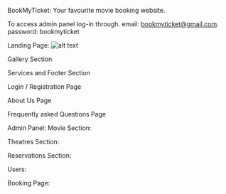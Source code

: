 BookMyTicket: Your favourite movie booking website.

To access admin panel log-in through.
email: bookmyticket@gmail.com.
password: bookmyticket

Landing Page:
                            ![alt text](https://github.com/user-attachments/assets/8c2d334d-7830-4c91-8360-1ebd3950cc33)
                                            


  





  Gallery Section





  Services and Footer Section




  Login / Registration Page





  About Us Page 






  Frequently asked Questions Page




  Admin Panel:
  Movie Section:




  Theatres Section:



  Reservations Section:


  Users:




  Booking Page:

  
